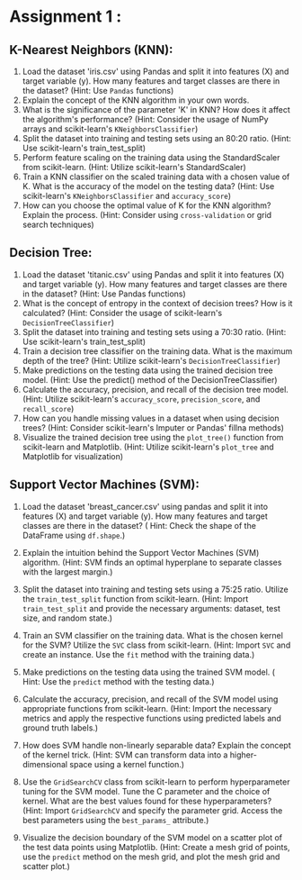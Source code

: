 # Assignment 1 :

## K-Nearest Neighbors (KNN):
1. Load the dataset 'iris.csv' using Pandas and split it into features (X) and target variable (y). How many features and target classes are there in the dataset? 
    (Hint: Use `Pandas` functions)
2. Explain the concept of the KNN algorithm in your own words.
3. What is the significance of the parameter 'K' in KNN? How does it affect the algorithm's performance? 
    (Hint: Consider the usage of NumPy arrays and scikit-learn's `KNeighborsClassifier`)
4. Split the dataset into training and testing sets using an 80:20 ratio. (Hint: Use scikit-learn's train_test_split)
5. Perform feature scaling on the training data using the StandardScaler from scikit-learn. (Hint: Utilize scikit-learn's StandardScaler)
6. Train a KNN classifier on the scaled training data with a chosen value of K. What is the accuracy of the model on the testing data? 
    (Hint: Use scikit-learn's `KNeighborsClassifier` and `accuracy_score`)
7. How can you choose the optimal value of K for the KNN algorithm? Explain the process. 
    (Hint: Consider using `cross-validation` or grid search techniques)

## Decision Tree:
1. Load the dataset 'titanic.csv' using Pandas and split it into features (X) and target variable (y). How many features and target classes are there in the dataset? 
    (Hint: Use Pandas functions)
2. What is the concept of entropy in the context of decision trees? How is it calculated? 
    (Hint: Consider the usage of scikit-learn's `DecisionTreeClassifier`)
3. Split the dataset into training and testing sets using a 70:30 ratio. (Hint: Use scikit-learn's train_test_split)
4. Train a decision tree classifier on the training data. What is the maximum depth of the tree? 
    (Hint: Utilize scikit-learn's `DecisionTreeClassifier`)
5. Make predictions on the testing data using the trained decision tree model. (Hint: Use the predict() method of the DecisionTreeClassifier)
6. Calculate the accuracy, precision, and recall of the decision tree model. 
    (Hint: Utilize scikit-learn's `accuracy_score`, `precision_score`, and `recall_score`)
7. How can you handle missing values in a dataset when using decision trees? 
    (Hint: Consider scikit-learn's Imputer or Pandas' fillna methods)
8. Visualize the trained decision tree using the `plot_tree()` function from scikit-learn and Matplotlib. 
    (Hint: Utilize scikit-learn's `plot_tree` and Matplotlib for visualization)

## Support Vector Machines (SVM):
1. Load the dataset 'breast_cancer.csv' using pandas and split it into features (X) and target variable (y). How many features and target classes are there in the dataset?
  ( Hint: Check the shape of the DataFrame using `df.shape`.)

2. Explain the intuition behind the Support Vector Machines (SVM) algorithm.
   (Hint: SVM finds an optimal hyperplane to separate classes with the largest margin.)

3. Split the dataset into training and testing sets using a 75:25 ratio. Utilize the `train_test_split` function from scikit-learn.
   (Hint: Import `train_test_split` and provide the necessary arguments: dataset, test size, and random state.)

4. Train an SVM classifier on the training data. What is the chosen kernel for the SVM? Utilize the `SVC` class from scikit-learn.
   (Hint: Import `SVC` and create an instance. Use the `fit` method with the training data.)

5. Make predictions on the testing data using the trained SVM model.
  ( Hint: Use the `predict` method with the testing data.)

6. Calculate the accuracy, precision, and recall of the SVM model using appropriate functions from scikit-learn.
   (Hint: Import the necessary metrics and apply the respective functions using predicted labels and ground truth labels.)

7. How does SVM handle non-linearly separable data? Explain the concept of the kernel trick.
   (Hint: SVM can transform data into a higher-dimensional space using a kernel function.)

8. Use the `GridSearchCV` class from scikit-learn to perform hyperparameter tuning for the SVM model. Tune the C parameter and the choice of kernel. What are the best values found for these hyperparameters?
   (Hint: Import `GridSearchCV` and specify the parameter grid. Access the best parameters using the `best_params_` attribute.)

9. Visualize the decision boundary of the SVM model on a scatter plot of the test data points using Matplotlib.
   (Hint: Create a mesh grid of points, use the `predict` method on the mesh grid, and plot the mesh grid and scatter plot.)

